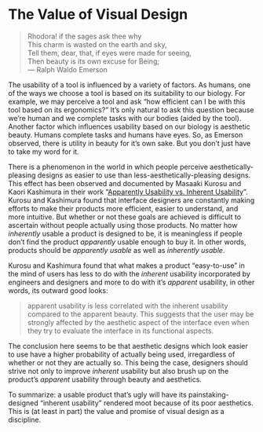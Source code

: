 # The Value of Visual Design

> Rhodora! if the sages ask thee why  
> This charm is wasted on the earth and sky,  
> Tell them, dear, that, if eyes were made for seeing,  
> Then beauty is its own excuse for Being;  
> — Ralph Waldo Emerson

The usability of a tool is influenced by a variety of factors. As humans, one of the ways we choose a tool is based on its suitability to our biology. For example, we may perceive a tool and ask “how efficient can I be with this tool based on its ergonomics?” It’s only natural to ask this question because we’re human and we complete tasks with our bodies (aided by the tool). Another factor which influences usability based on our biology is aesthetic beauty. Humans complete tasks and humans have eyes. So, as Emerson observed, there is utility in beauty for it’s own sake. But you don’t just have to take my word for it.

There is a phenomenon in the world in which people perceive aesthetically-pleasing designs as easier to use than less-aesthetically-pleasing designs. This effect has been observed and documented by Masaaki Kurosu and Kaori Kashimura in their work “[Apparently Usability vs. Inherent Usability](http://www.sigchi.org/chi95/proceedings/shortppr/mk_bdy.htm)”. Kurosu and Kashimura found that interface designers are constantly making efforts to make their products more efficient, easier to understand, and more intuitive. But whether or not these goals are achieved is difficult to ascertain without people actually using those products. No matter how *inherently* usable a product is designed to be, it is meaningless if people don’t find the product *apparently* usable enough to buy it. In other words, products should be *apparently usable* as well as *inherently usable*.

Kurosu and Kashimura found that what makes a product “easy-to-use” in the mind of users has less to do with the *inherent* usability incorporated by engineers and designers and more to do with it’s *apparent* usability, in other words, its outward good looks:

> apparent usability is less correlated with the inherent usability compared to the apparent beauty. This suggests that the user may be strongly affected by the aesthetic aspect of the interface even when they try to evaluate the interface in its functional aspects.

The conclusion here seems to be that aesthetic designs which look easier to use have a higher probability of actually being used, irregardless of whether or not they are actually so. This being the case, designers should strive not only to improve *inherent* usability but also brush up on the product’s *apparent* usability through beauty and aesthetics.

To summarize: a usable product that’s ugly will have its painstaking-designed “inherent usability” rendered moot because of its poor aesthetics. This is (at least in part) the value and promise of visual design as a discipline. 
